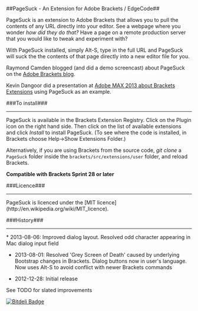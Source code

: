 ##PageSuck - An Extension for Adobe Brackets / EdgeCode##


PageSuck is an extension to Adobe Brackets that allows you to pull the contents
of any URL directly into your editor. See a webpage where you wonder *how did they do that?*
Have a page on a remote production server that you would like to tweak and experiment with?

With PageSuck installed, simply Alt-S, type in the full URL and PageSuck will suck the
the contents of that page directly into a new editor file for you.

Raymond Camden blogged (and did a demo screencast) about PageSuck on the [Adobe Brackets blog](http://blog.brackets.io/2013/02/11/pagesuck-brackets-extension/#more-402).

Kevin Dangoor did a presentation at [Adobe MAX 2013 about Brackets Extensions](http://tv.adobe.com/watch/max-2013/extending-brackets-with-javascript/) using PageSuck as an example.

###To install###
<hr>

PageSuck is available in the Brackets Extension Registry. Click on the Plugin icon on the right hand side.
Then click on the list of available extensions and click *Install* to install PageSuck. (To see where the
code is installed, in Brackets choose Help->Show Extensions Folder.)

Alternatively, if you are using Brackets from the source code, *git clone* a ```PageSuck``` folder
inside the ```brackets/src/extensions/user``` folder, and reload Brackets.

**Compatible with Brackets Sprint 28 or later**

###Licence###
<hr>
PageSuck is licenced under the [MIT licence](http://en.wikipedia.org/wiki/MIT_licence).

###History###
<hr>
* 2013-08-06: Improved dialog layout. Resolved odd character appearing in Mac dialog input field

* 2013-08-01: Resolved 'Grey Screen of Death' caused by underlying Bootstrap changes in Brackets.
            Dialog buttons now in user's language.
            Now uses Alt-S to avoid conflict with newer Brackets commands

* 2012-12-28: Initial release

See TODO for slated improvements


[![Bitdeli Badge](https://d2weczhvl823v0.cloudfront.net/timburgess/brackets-pagesuck/trend.png)](https://bitdeli.com/free "Bitdeli Badge")

